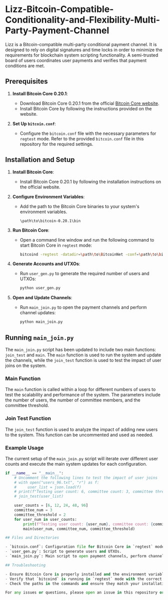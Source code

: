 # Lizz-Bitcoin-Compatible-Conditionality-and-Flexibility-Multi-Party-Payment-Channel

Lizz is a Bitcoin-compatible multi-party conditional payment channel. It is designed to rely on digital signatures and time locks in order to minimize the requirements for blockchain system scripting functionality. A semi-trusted board of users coordinates user payments and verifies that payment conditions are met.

## Prerequisites

1. **Install Bitcoin Core 0.20.1**:
   - Download Bitcoin Core 0.20.1 from the official [Bitcoin Core website](https://bitcoin.org/en/bitcoin-core/).
   - Install Bitcoin Core by following the instructions provided on the website.

2. **Set Up `bitcoin.conf`**:
   - Configure the `bitcoin.conf` file with the necessary parameters for `regtest` mode. Refer to the provided `bitcoin.conf` file in this repository for the required settings.

## Installation and Setup

1. **Install Bitcoin Core**:
   - Install Bitcoin Core 0.20.1 by following the installation instructions on the official website.

2. **Configure Environment Variables**:
   - Add the path to the Bitcoin Core binaries to your system's environment variables.
     ```
     \path\to\bitcoin-0.20.1\bin
     ```

3. **Run Bitcoin Core**:
   - Open a command line window and run the following command to start Bitcoin Core in `regtest` mode:
     ```bash
     bitcoind -regtest -datadir=\path\to\BitcoinNet -conf=\path\to\bitcoin.conf
     ```

4. **Generate Accounts and UTXOs**:
   - Run `user_gen.py` to generate the required number of users and UTXOs:
     ```bash
     python user_gen.py
     ```

5. **Open and Update Channels**:
   - Run `main_join.py` to open the payment channels and perform channel updates:
     ```bash
     python main_join.py
     ```

## Running `main_join.py`

The `main_join.py` script has been updated to include two main functions: `join_test` and `main`. The `main` function is used to run the system and update the channels, while the `join_test` function is used to test the impact of user joins on the system.

### Main Function
The `main` function is called within a loop for different numbers of users to test the scalability and performance of the system. The parameters include the number of users, the number of committee members, and the committee threshold.

### Join Test Function
The `join_test` function is used to analyze the impact of adding new users to the system. This function can be uncommented and used as needed.

### Example Usage

The current setup of the `main_join.py` script will iterate over different user counts and execute the main system updates for each configuration.

```python
if __name__ == "__main__":
    # Uncomment the following lines to test the impact of user joins
    # with open("users_96.txt", "r") as f:
    #     user_list = json.load(f)
    # print(f"Testing user count: 6, committee count: 3, committee threshold: 2.")
    # join_test(user_list)

    user_counts = [6, 12, 24, 48, 96]
    committee_num = 3
    committee_threshold = 2
    for user_num in user_counts:
        print(f"Testing user count: {user_num}, committee count: {committee_num}, committee threshold: {committee_threshold}.")
        main(user_num, committee_num, committee_threshold)

## Files and Directories

- `bitcoin.conf`: Configuration file for Bitcoin Core in `regtest` mode.
- `user_gen.py`: Script to generate users and UTXOs.
- `main_join.py`: Main script to open payment channels, perform channel updates, and test the system.

## Troubleshooting

- Ensure Bitcoin Core is properly installed and the environment variables are correctly set.
- Verify that `bitcoind` is running in `regtest` mode with the correct `datadir` and `conf` file.
- Check the paths in the commands and ensure they match your installation directories.

For any issues or questions, please open an issue in this repository or refer to the Bitcoin Core documentation.
